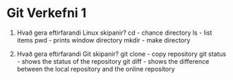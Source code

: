 # Git Verkefni 1

1. Hvað gera eftirfarandi Linux skipanir?
    cd - chance directory
    ls - list items
    pwd - prints window directory
    mkdir - make directory
    
2. Hvað gera eftirfarandi Git skipanir?
    git clone - copy repository
    git status - shows the status of the repository
    git diff - shows the difference between the local repository and the online repository
